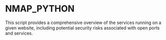 # NMAP_PYTHON
This script provides a comprehensive overview of the services running on a given website, including potential security risks associated with open ports and services.
